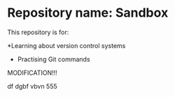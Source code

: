 # Repository name: Sandbox

This repository is for:

*Learning about version control systems
* Practising Git commands



MODIFICATION!!!


df
dgbf
vbvn
555

